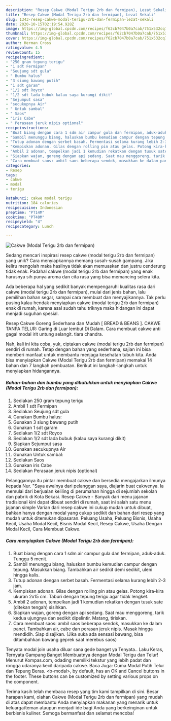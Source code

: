 ```yaml
---
description: "Resep Cakwe (Modal Terigu 2rb dan fermipan), Lezat Sekali"
title: "Resep Cakwe (Modal Terigu 2rb dan fermipan), Lezat Sekali"
slug: 1343-resep-cakwe-modal-terigu-2rb-dan-fermipan-lezat-sekali
date: 2020-10-15T02:19:54.928Z
image: https://img-global.cpcdn.com/recipes/f62cb7047b0a7cab/751x532cq70/cakwe-modal-terigu-2rb-dan-fermipan-foto-resep-utama.jpg
thumbnail: https://img-global.cpcdn.com/recipes/f62cb7047b0a7cab/751x532cq70/cakwe-modal-terigu-2rb-dan-fermipan-foto-resep-utama.jpg
cover: https://img-global.cpcdn.com/recipes/f62cb7047b0a7cab/751x532cq70/cakwe-modal-terigu-2rb-dan-fermipan-foto-resep-utama.jpg
author: Herman Cross
ratingvalue: 4.5
reviewcount: 15
recipeingredient:
- "250 gram tepung terigu"
- "1 sdt Fermipan"
- "Seujung sdt gula"
- " Bumbu halus"
- "3 siung bawang putih"
- "1 sdt garam"
- "1/2 sdt Royco"
- "1/2 sdt lada bubuk kalau saya kurangi dikit"
- "Sejumput sasa"
- "secukupnya Air"
- " Untuk sambal"
- " Saos"
- "iris Cabe"
- " Perasaan jeruk nipis optional"
recipeinstructions:
- "Buat biang dengan cara 1 sdm air campur gula dan fermipan, aduk-aduk. Tunggu 5 menit."
- "Sambil menunggu biang, haluskan bumbu kemudian campur dengan tepung. Masukkan biang. Tambahkan air sedikit demi sedikit, uleni hingga kalis."
- "Tutup adonan dengan serbet basah. Fermentasi selama kurang lebih 2-3 jam."
- "Kempiskan adonan. Gilas dengan rolling pin atau gelas. Potong kira-kira ukuran 2x15 cm. Taburi dengan tepung terigu agar tidak lengket."
- "Ambil 2 adonan, tempelkan jadi 1 kemudian rekatkan dengan tusuk sate (ditekan tengah) sisihkan."
- "Siapkan wajan, goreng dengan api sedang. Saat mau menggoreng, tarik kedua ujungnya dan sedikit dipelintir. Matang, tiriskan."
- "Cara membuat saos: ambil saos beberapa sendok, masukkan ke dalam panci. Tambahkan air, cabe dan perasan jeruk nipis. Masak hingga mendidih. Siap disajikan. (Jika suka ada sensasi bawang, bisa ditambahkan bawang geprek saat merebus saos)"
categories:
- Resep
tags:
- cakwe
- modal
- terigu

katakunci: cakwe modal terigu 
nutrition: 184 calories
recipecuisine: Indonesian
preptime: "PT14M"
cooktime: "PT40M"
recipeyield: "4"
recipecategory: Lunch

---
```



![Cakwe (Modal Terigu 2rb dan fermipan)](https://img-global.cpcdn.com/recipes/f62cb7047b0a7cab/751x532cq70/cakwe-modal-terigu-2rb-dan-fermipan-foto-resep-utama.jpg)

Sedang mencari inspirasi resep cakwe (modal terigu 2rb dan fermipan) yang unik? Cara menyiapkannya memang susah-susah gampang. Jika keliru mengolah maka hasilnya tidak akan memuaskan dan justru cenderung tidak enak. Padahal cakwe (modal terigu 2rb dan fermipan) yang enak harusnya sih punya aroma dan cita rasa yang bisa memancing selera kita.

Ada beberapa hal yang sedikit banyak mempengaruhi kualitas rasa dari cakwe (modal terigu 2rb dan fermipan), mulai dari jenis bahan, lalu pemilihan bahan segar, sampai cara membuat dan menyajikannya. Tak perlu pusing kalau hendak menyiapkan cakwe (modal terigu 2rb dan fermipan) enak di rumah, karena asal sudah tahu triknya maka hidangan ini dapat menjadi suguhan spesial.

Resep Cakwe Goreng Sederhana dan Mudah [ BREAD &amp; BEANS ]. CAKWE TANPA TELUR: Garing di Luar lembut Di Dalam. Cara membuat cakwe anti gagal modal irit untung selangit. tiara chandra.


Nah, kali ini kita coba, yuk, ciptakan cakwe (modal terigu 2rb dan fermipan) sendiri di rumah. Tetap dengan bahan yang sederhana, sajian ini bisa memberi manfaat untuk membantu menjaga kesehatan tubuh kita. Anda bisa menyiapkan Cakwe (Modal Terigu 2rb dan fermipan) memakai 14 bahan dan 7 langkah pembuatan. Berikut ini langkah-langkah untuk menyiapkan hidangannya.

<!--inarticleads1-->

##### Bahan-bahan dan bumbu yang dibutuhkan untuk menyiapkan Cakwe (Modal Terigu 2rb dan fermipan):

1. Sediakan 250 gram tepung terigu
1. Ambil 1 sdt Fermipan
1. Sediakan Seujung sdt gula
1. Gunakan  Bumbu halus:
1. Gunakan 3 siung bawang putih
1. Gunakan 1 sdt garam
1. Sediakan 1/2 sdt Royco
1. Sediakan 1/2 sdt lada bubuk (kalau saya kurangi dikit)
1. Siapkan Sejumput sasa
1. Gunakan secukupnya Air
1. Gunakan  Untuk sambal:
1. Sediakan  Saos
1. Gunakan iris Cabe
1. Sediakan  Perasaan jeruk nipis (optional)


Pelanggannya itu pintar membuat cakwe dan bersedia mengajarkan ilmunya kepada Nur. &#34;Saya awalnya dari pelanggan saya, diajarin buat cakwenya. Ia memulai dari berjualan keliling di perumahan hingga di sejumlah sekolah dan pabrik di Kota Bekasi. Resep Cakwe - Banyak dari menu jajanan tradisional kini dapat dibuat sendiri di rumah, saat ini salah satu menu jajanan simple Varian dari resep cakwe ini cukup mudah untuk dibuat, bahkan hanya dengan modal yang cukup sedikit dan bahan dari resep yang mudah untuk ditemukan dipasaran. Peluang Usaha, Peluang Bisnis, Usaha Kecil, Usaha Modal Kecil, Bisnis Modal Kecil, Resep Cakwe, Usaha Dengan Modal Kecil, Cara Membuat Cakwe. 

<!--inarticleads2-->

##### Cara menyiapkan Cakwe (Modal Terigu 2rb dan fermipan):

1. Buat biang dengan cara 1 sdm air campur gula dan fermipan, aduk-aduk. Tunggu 5 menit.
1. Sambil menunggu biang, haluskan bumbu kemudian campur dengan tepung. Masukkan biang. Tambahkan air sedikit demi sedikit, uleni hingga kalis.
1. Tutup adonan dengan serbet basah. Fermentasi selama kurang lebih 2-3 jam.
1. Kempiskan adonan. Gilas dengan rolling pin atau gelas. Potong kira-kira ukuran 2x15 cm. Taburi dengan tepung terigu agar tidak lengket.
1. Ambil 2 adonan, tempelkan jadi 1 kemudian rekatkan dengan tusuk sate (ditekan tengah) sisihkan.
1. Siapkan wajan, goreng dengan api sedang. Saat mau menggoreng, tarik kedua ujungnya dan sedikit dipelintir. Matang, tiriskan.
1. Cara membuat saos: ambil saos beberapa sendok, masukkan ke dalam panci. Tambahkan air, cabe dan perasan jeruk nipis. Masak hingga mendidih. Siap disajikan. (Jika suka ada sensasi bawang, bisa ditambahkan bawang geprek saat merebus saos)


Tenyata modal join usaha diluar sana gede banget ya Tenyata.. Laku Keras, Ternyata Gampang Banget Membuatnya dengan Modal Terigu dan Telur! Menurut Kompas.com, odading memiliki tekstur yang lebih padat dan rongga udaranya kecil daripada cakwe. Baca Juga: Cuma Modal Putih Telur dan Tepung Beras. &lt;b-modal&gt;, by default, has an OK and Cancel buttons in the footer. These buttons can be customized by setting various props on the component. 

Terima kasih telah membaca resep yang tim kami tampilkan di sini. Besar harapan kami, olahan Cakwe (Modal Terigu 2rb dan fermipan) yang mudah di atas dapat membantu Anda menyiapkan makanan yang menarik untuk keluarga/teman ataupun menjadi ide bagi Anda yang berkeinginan untuk berbisnis kuliner. Semoga bermanfaat dan selamat mencoba!

